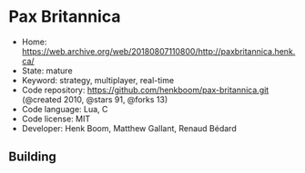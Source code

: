 # Pax Britannica

- Home: https://web.archive.org/web/20180807110800/http://paxbritannica.henk.ca/
- State: mature
- Keyword: strategy, multiplayer, real-time
- Code repository: https://github.com/henkboom/pax-britannica.git (@created 2010, @stars 91, @forks 13)
- Code language: Lua, C
- Code license: MIT
- Developer: Henk Boom, Matthew Gallant, Renaud Bédard

## Building
